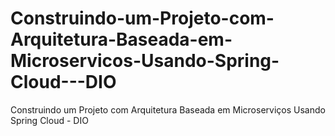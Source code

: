 # Construindo-um-Projeto-com-Arquitetura-Baseada-em-Microservicos-Usando-Spring-Cloud---DIO
Construindo um Projeto com Arquitetura Baseada em Microserviços Usando Spring Cloud - DIO
